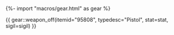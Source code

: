 {%- import "macros/gear.html" as gear %}

{{ gear::weapon_off(itemid="95808", typedesc="Pistol", stat=stat, sigil=sigil) }}
